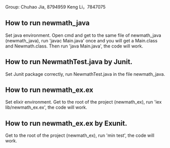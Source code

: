 Group:
Chuhao Jia, 8794959
Keng Li，7847075


## How to run newmath_java

Set java environment. Open cmd and get to the same file of newmath_java (newmath_java), run 'javac Main.java' once and you will get a Main.class and Newmath.class. Then run 'java Main.java', the code will work.

## How to run NewmathTest.java by Junit.

Set Junit package correctly, run NewmathTest.java in the file newmath_java.

## How to run newmath_ex.ex

Set elixir environment. Get to the root of the project (newmath_ex), run 'iex lib/newmath_ex.ex', the code will work.

## How to run newmath_ex.ex by Exunit.

Get to the root of the project (newmath_ex), run 'min test', the code will work.
